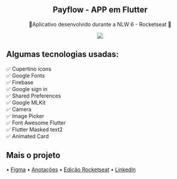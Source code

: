 <h2 align="center">  <a href=""></a>Payflow - APP em Flutter  </h2>  <p align="center">🚀Aplicativo desenvolvido durante a NLW 6 - Rocketseat 🚀</p>

<div align="center">
<img src=https://i.ibb.co/cYvHD7c/logofull.pngPayflo)>
</div>

##  Algumas tecnologias usadas:
✅ Cupertino icons <br />
✅ Google Fonts<br />
✅ Firebase <br />
✅ Google sign in <br />
✅ Shared Preferences <br />
✅ Google MLKit <br />
✅ Camera <br />
✅ Image Picker <br />
✅ Font Awesome Flutter <br />
✅ Flutter Masked text2 <br />
✅ Animated Card <br />

## Mais o projeto

• <a href="https://www.figma.com/file/kLK7FYnWKMoN68sQXcSniu/PayFlow"> Figma</a> 
• <a 
href="https://www.notion.so/NLW-6-Rocketseat-Flutter-49f0d0282d8c4423af793604de57eca5">Anotações</a>
• <a href="https://nextlevelweek.com/inscricao/6"> Edição Rocketseat</a>
• <a href="https://www.linkedin.com/feed/update/urn:li:activity:6814229370362699776/"> Linkedln</a>

